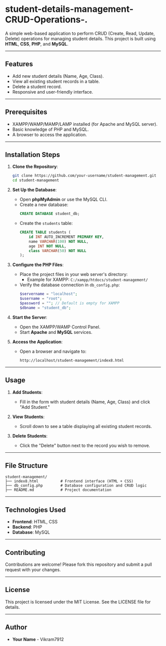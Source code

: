# student-details-management-CRUD-Operations-.

A simple web-based application to perform CRUD (Create, Read, Update, Delete) operations for managing student details. This project is built using **HTML**, **CSS**, **PHP**, and **MySQL**.

---

## Features

- Add new student details (Name, Age, Class).
- View all existing student records in a table.
- Delete a student record.
- Responsive and user-friendly interface.

---

## Prerequisites

- XAMPP/WAMP/MAMP/LAMP installed (for Apache and MySQL server).
- Basic knowledge of PHP and MySQL.
- A browser to access the application.

---

## Installation Steps

1. **Clone the Repository**:
   ```bash
   git clone https://github.com/your-username/student-management.git
   cd student-management
   ```

2. **Set Up the Database**:
   - Open **phpMyAdmin** or use the MySQL CLI.
   - Create a new database:
     ```sql
     CREATE DATABASE student_db;
     ```
   - Create the `students` table:
     ```sql
     CREATE TABLE students (
         id INT AUTO_INCREMENT PRIMARY KEY,
         name VARCHAR(100) NOT NULL,
         age INT NOT NULL,
         class VARCHAR(50) NOT NULL
     );
     ```

3. **Configure the PHP Files**:
   - Place the project files in your web server's directory:
     - Example for XAMPP: `C:/xampp/htdocs/student-management/`
   - Verify the database connection in `db_config.php`:
     ```php
     $servername = "localhost";
     $username = "root";
     $password = ""; // Default is empty for XAMPP
     $dbname = "student_db";
     ```

4. **Start the Server**:
   - Open the XAMPP/WAMP Control Panel.
   - Start **Apache** and **MySQL** services.

5. **Access the Application**:
   - Open a browser and navigate to:
     ```
     http://localhost/student-management/index8.html
     ```

---

## Usage

1. **Add Students**:
   - Fill in the form with student details (Name, Age, Class) and click "Add Student."

2. **View Students**:
   - Scroll down to see a table displaying all existing student records.

3. **Delete Students**:
   - Click the "Delete" button next to the record you wish to remove.

---

## File Structure

```
student-management/
├── index8.html          # Frontend interface (HTML + CSS)
├── db_config.php        # Database configuration and CRUD logic
├── README.md            # Project documentation
```

---

## Technologies Used

- **Frontend**: HTML, CSS
- **Backend**: PHP
- **Database**: MySQL

---

## Contributing

Contributions are welcome! Please fork this repository and submit a pull request with your changes.

---

## License

This project is licensed under the MIT License. See the LICENSE file for details.

---

## Author

- **Your Name** - Vikram7912

